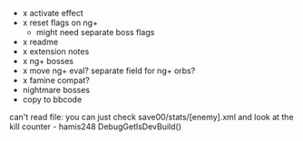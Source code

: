 - x activate effect
- x reset flags on ng+
  - might need separate boss flags
- x readme
- x extension notes
- x ng+ bosses
- x move ng+ eval? separate field for ng+ orbs?
- x famine compat?
- nightmare bosses
- copy to bbcode

can't read file:
you can just check save00/stats/[enemy].xml and look at the kill counter - hamis248
DebugGetIsDevBuild()
